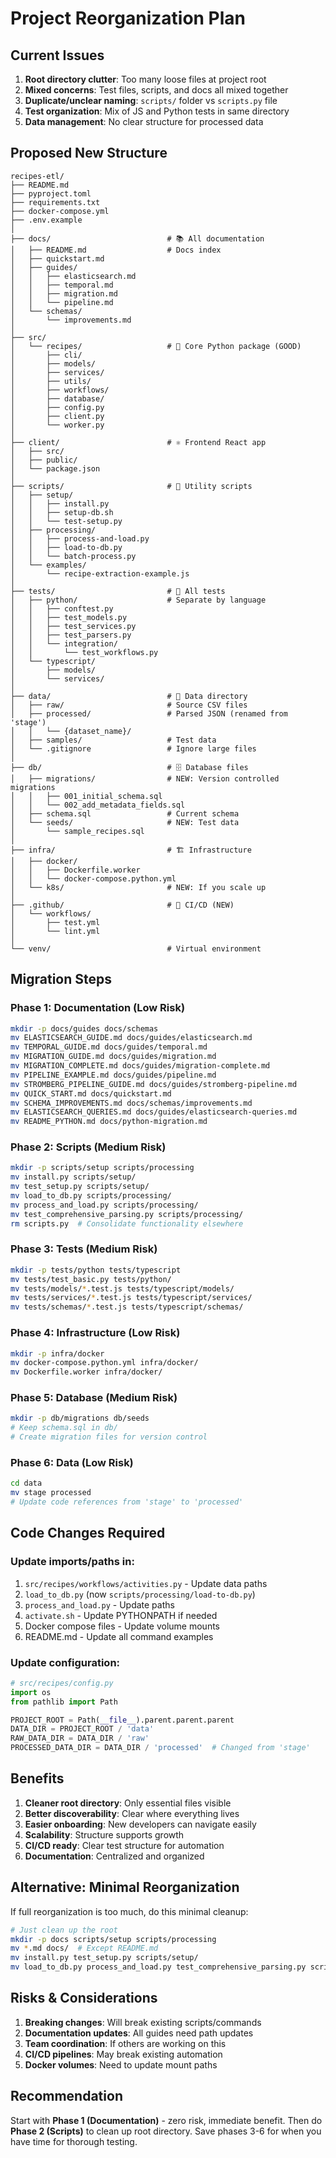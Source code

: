 # Project Reorganization Plan

## Current Issues

1. **Root directory clutter**: Too many loose files at project root
2. **Mixed concerns**: Test files, scripts, and docs all mixed together
3. **Duplicate/unclear naming**: `scripts/` folder vs `scripts.py` file
4. **Test organization**: Mix of JS and Python tests in same directory
5. **Data management**: No clear structure for processed data

## Proposed New Structure

```
recipes-etl/
├── README.md
├── pyproject.toml
├── requirements.txt
├── docker-compose.yml
├── .env.example
│
├── docs/                          # 📚 All documentation
│   ├── README.md                  # Docs index
│   ├── quickstart.md
│   ├── guides/
│   │   ├── elasticsearch.md
│   │   ├── temporal.md
│   │   ├── migration.md
│   │   └── pipeline.md
│   └── schemas/
│       └── improvements.md
│
├── src/
│   └── recipes/                   # 🐍 Core Python package (GOOD)
│       ├── cli/
│       ├── models/
│       ├── services/
│       ├── utils/
│       ├── workflows/
│       ├── database/
│       ├── config.py
│       ├── client.py
│       └── worker.py
│
├── client/                        # ⚛️ Frontend React app
│   ├── src/
│   ├── public/
│   └── package.json
│
├── scripts/                       # 🔧 Utility scripts
│   ├── setup/
│   │   ├── install.py
│   │   ├── setup-db.sh
│   │   └── test-setup.py
│   ├── processing/
│   │   ├── process-and-load.py
│   │   ├── load-to-db.py
│   │   └── batch-process.py
│   └── examples/
│       └── recipe-extraction-example.js
│
├── tests/                         # 🧪 All tests
│   ├── python/                    # Separate by language
│   │   ├── conftest.py
│   │   ├── test_models.py
│   │   ├── test_services.py
│   │   ├── test_parsers.py
│   │   └── integration/
│   │       └── test_workflows.py
│   └── typescript/
│       ├── models/
│       └── services/
│
├── data/                          # 📁 Data directory
│   ├── raw/                       # Source CSV files
│   ├── processed/                 # Parsed JSON (renamed from 'stage')
│   │   └── {dataset_name}/
│   ├── samples/                   # Test data
│   └── .gitignore                 # Ignore large files
│
├── db/                            # 🗄️ Database files
│   ├── migrations/                # NEW: Version controlled migrations
│   │   ├── 001_initial_schema.sql
│   │   └── 002_add_metadata_fields.sql
│   ├── schema.sql                 # Current schema
│   └── seeds/                     # NEW: Test data
│       └── sample_recipes.sql
│
├── infra/                         # 🏗️ Infrastructure
│   ├── docker/
│   │   ├── Dockerfile.worker
│   │   └── docker-compose.python.yml
│   └── k8s/                       # NEW: If you scale up
│
├── .github/                       # 🔄 CI/CD (NEW)
│   └── workflows/
│       ├── test.yml
│       └── lint.yml
│
└── venv/                          # Virtual environment
```

## Migration Steps

### Phase 1: Documentation (Low Risk)
```bash
mkdir -p docs/guides docs/schemas
mv ELASTICSEARCH_GUIDE.md docs/guides/elasticsearch.md
mv TEMPORAL_GUIDE.md docs/guides/temporal.md
mv MIGRATION_GUIDE.md docs/guides/migration.md
mv MIGRATION_COMPLETE.md docs/guides/migration-complete.md
mv PIPELINE_EXAMPLE.md docs/guides/pipeline.md
mv STROMBERG_PIPELINE_GUIDE.md docs/guides/stromberg-pipeline.md
mv QUICK_START.md docs/quickstart.md
mv SCHEMA_IMPROVEMENTS.md docs/schemas/improvements.md
mv ELASTICSEARCH_QUERIES.md docs/guides/elasticsearch-queries.md
mv README_PYTHON.md docs/python-migration.md
```

### Phase 2: Scripts (Medium Risk)
```bash
mkdir -p scripts/setup scripts/processing
mv install.py scripts/setup/
mv test_setup.py scripts/setup/
mv load_to_db.py scripts/processing/
mv process_and_load.py scripts/processing/
mv test_comprehensive_parsing.py scripts/processing/
rm scripts.py  # Consolidate functionality elsewhere
```

### Phase 3: Tests (Medium Risk)
```bash
mkdir -p tests/python tests/typescript
mv tests/test_basic.py tests/python/
mv tests/models/*.test.js tests/typescript/models/
mv tests/services/*.test.js tests/typescript/services/
mv tests/schemas/*.test.js tests/typescript/schemas/
```

### Phase 4: Infrastructure (Low Risk)
```bash
mkdir -p infra/docker
mv docker-compose.python.yml infra/docker/
mv Dockerfile.worker infra/docker/
```

### Phase 5: Database (Medium Risk)
```bash
mkdir -p db/migrations db/seeds
# Keep schema.sql in db/
# Create migration files for version control
```

### Phase 6: Data (Low Risk)
```bash
cd data
mv stage processed
# Update code references from 'stage' to 'processed'
```

## Code Changes Required

### Update imports/paths in:
1. `src/recipes/workflows/activities.py` - Update data paths
2. `load_to_db.py` (now `scripts/processing/load-to-db.py`)
3. `process_and_load.py` - Update paths
4. `activate.sh` - Update PYTHONPATH if needed
5. Docker compose files - Update volume mounts
6. README.md - Update all command examples

### Update configuration:
```python
# src/recipes/config.py
import os
from pathlib import Path

PROJECT_ROOT = Path(__file__).parent.parent.parent
DATA_DIR = PROJECT_ROOT / 'data'
RAW_DATA_DIR = DATA_DIR / 'raw'
PROCESSED_DATA_DIR = DATA_DIR / 'processed'  # Changed from 'stage'
```

## Benefits

1. **Cleaner root directory**: Only essential files visible
2. **Better discoverability**: Clear where everything lives
3. **Easier onboarding**: New developers can navigate easily
4. **Scalability**: Structure supports growth
5. **CI/CD ready**: Clear test structure for automation
6. **Documentation**: Centralized and organized

## Alternative: Minimal Reorganization

If full reorganization is too much, do this minimal cleanup:

```bash
# Just clean up the root
mkdir -p docs scripts/setup scripts/processing
mv *.md docs/  # Except README.md
mv install.py test_setup.py scripts/setup/
mv load_to_db.py process_and_load.py test_comprehensive_parsing.py scripts/processing/
```

## Risks & Considerations

1. **Breaking changes**: Will break existing scripts/commands
2. **Documentation updates**: All guides need path updates
3. **Team coordination**: If others are working on this
4. **CI/CD pipelines**: May break existing automation
5. **Docker volumes**: Need to update mount paths

## Recommendation

Start with **Phase 1 (Documentation)** - zero risk, immediate benefit.
Then do **Phase 2 (Scripts)** to clean up root directory.
Save phases 3-6 for when you have time for thorough testing.

